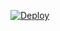 

[![Deploy](https://www.herokucdn.com/deploy/button.png)](https://dashboard.heroku.com/new?template=https://github.com/dfrerw/0715jvsdah2)

